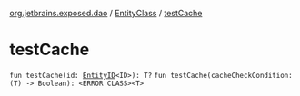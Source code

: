 [org.jetbrains.exposed.dao](../index.md) / [EntityClass](index.md) / [testCache](.)

# testCache

`fun testCache(id: `[`EntityID`](../-entity-i-d/index.md)`<ID>): T?`
`fun testCache(cacheCheckCondition: (T) -> Boolean): <ERROR CLASS><T>`